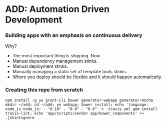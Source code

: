 # ADD: Automation Driven Development
### Building apps with an emphasis on continuous delivery

Why?

* The most important thing is shipping. Now.
* Manual dependency management stinks.
* Manual deployment stinks.
* Manually managing a static set of template tools stinks.
* Where you deploy should be flexible and it should happen automatically.

### Creating this repo from scratch
`
npm install -g yo grunt-cli bower generator-webapp generator-mocha
mkdir ~/add;
cd ~/add;
yo webapp;
bower install;
echo 'language: node_js
node_js:
    - "0.10"
    - "0.8"
    - "0.6"' > .travis.yml
gem install travis-lint;
echo 'app/scripts/vendor
app/bower_components' >> .jshintignore
`